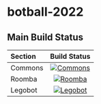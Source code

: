 # botball-2022

## Main Build Status
|**Section**|**Build Status**|
|:---------|:--------------:|
|Commons|[![Commons](https://github.com/botball-1010/2021-code/workflows/Commons/badge.svg?branch=main)](https://github.com/botball-1010/2021-code/actions?query=workflow%3ACommons)|
|Roomba|[![Roomba](https://github.com/botball-1010/2021-code/workflows/Roomba/badge.svg?branch=main)](https://github.com/botball-1010/2021-code/actions?query=workflow%3ARoomba)|
|Legobot|[![Legobot](https://github.com/botball-1010/2021-code/workflows/Legobot/badge.svg?branch=main)](https://github.com/botball-1010/2021-code/actions?query=workflow%3ALegobot)|

